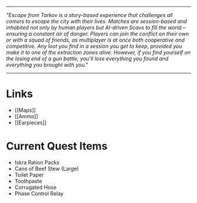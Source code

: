 
---
*"Escape from Tarkov is a story-based experience that challenges all comers to escape the city with their lives. Matches are session-based and inhabited not only by human players but AI-driven Scavs to fill the world – ensuring a constant air of danger. Players can join the conflict on their own or with a squad of friends, as multiplayer is at once both cooperative and competitive. Any loot you find in a session you get to keep, provided you make it to one of the extraction zones alive. However, if you find yourself on the losing end of a gun battle, you’ll lose everything you found and everything you brought with you."*

---

# Links

* [[Maps]]
* [[Ammo]]
* [[Earpieces]]

# Current Quest Items

* Iskra Ration Packs
* Cans of Beef Stew (Large)
* Toilet Paper
* Toothpaste
* Corrugated Hose
* Phase Control Relay

